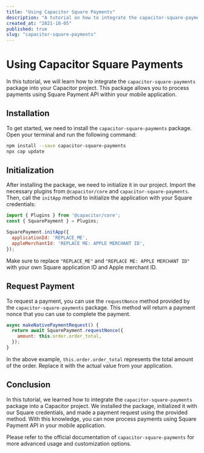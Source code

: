 ```yaml
---
title: "Using Capacitor Square Payments"
description: "A tutorial on how to integrate the capacitor-square-payments package into your Capacitor project."
created_at: "2021-10-05"
published: true
slug: "capacitor-square-payments"
---
```


# Using Capacitor Square Payments

In this tutorial, we will learn how to integrate the `capacitor-square-payments` package into your Capacitor project. This package allows you to process payments using Square Payment API within your mobile application.

## Installation

To get started, we need to install the `capacitor-square-payments` package. Open your terminal and run the following command:

```bash
npm install --save capacitor-square-payments
npx cap update
```

## Initialization

After installing the package, we need to initialize it in our project. Import the necessary plugins from `@capacitor/core` and `capacitor-square-payments`. Then, call the `initApp` method to initialize the application with your Square credentials:

```javascript
import { Plugins } from '@capacitor/core';
const { SquarePayment } = Plugins;

SquarePayment.initApp({
  applicationId: 'REPLACE_ME',
  appleMerchantId: 'REPLACE ME: APPLE MERCHANT ID',
});
```

Make sure to replace `"REPLACE_ME"` and `"REPLACE ME: APPLE MERCHANT ID"` with your own Square application ID and Apple merchant ID.

## Request Payment

To request a payment, you can use the `requestNonce` method provided by the `capacitor-square-payments` package. This method will return a payment nonce that you can use to complete the payment.

```javascript
async makeNativePaymentRequest() {
  return await SquarePayment.requestNonce({
    amount: this.order.order_total,
  });
}
```

In the above example, `this.order.order_total` represents the total amount of the order. Replace it with the actual value from your application.

## Conclusion

In this tutorial, we learned how to integrate the `capacitor-square-payments` package into a Capacitor project. We installed the package, initialized it with our Square credentials, and made a payment request using the provided method. With this knowledge, you can now process payments using Square Payment API in your mobile application.

Please refer to the official documentation of `capacitor-square-payments` for more advanced usage and customization options.